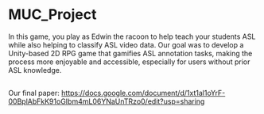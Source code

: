 # MUC_Project
In this game, you play as Edwin the racoon to help teach your students ASL while also helping to classify ASL video data. Our goal was to develop a Unity-based 2D RPG game that gamifies ASL annotation tasks, making the process more enjoyable and accessible, especially for users without prior ASL knowledge.
##
Our final paper: 
https://docs.google.com/document/d/1xt1al1oYrF-00BplAbFkK91oGIbm4mL06YNaUnTRzo0/edit?usp=sharing
